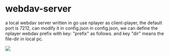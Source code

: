# webdav-server
a local webdav server written in go
use nplayer as client-player, the default port is 7212, can modify it in config.json
in config.json, we can define the nplayer webdav prefix with key: "prefix" as follows.
and key "dir" means the file-dir in local pc.

![](https://jaroffertree.oss-cn-hongkong.aliyuncs.com/QQ%E5%9B%BE%E7%89%8720211211160942.png)

